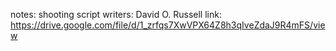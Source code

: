 notes: shooting script
writers: David O. Russell
link: https://drive.google.com/file/d/1_zrfqs7XwVPX64Z8h3qIveZdaJ9R4mFS/view


	